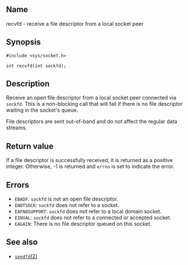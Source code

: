 ## Name

recvfd - receive a file descriptor from a local socket peer

## Synopsis

```**c++
#include <sys/socket.h>

int recvfd(int sockfd);
```

## Description

Receive an open file descriptor from a local socket peer connected via `sockfd`. This is a non-blocking call that will fail if there is no file descriptor waiting in the socket's queue.

File descriptors are sent out-of-band and do not affect the regular data streams.

## Return value

If a file descriptor is successfully received, it is returned as a positive integer. Otherwise, -1 is returned and `errno` is set to indicate the error.

## Errors

* `EBADF`: `sockfd` is not an open file descriptor.
* `ENOTSOCK`: `sockfd` does not refer to a socket.
* `EAFNOSUPPORT`: `sockfd` does not refer to a local domain socket.
* `EINVAL`: `sockfd` does not refer to a connected or accepted socket.
* `EAGAIN`: There is no file descriptor queued on this socket.

## See also

* [`sendfd`(2)](sendfd.md)

